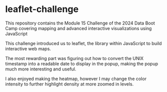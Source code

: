 # leaflet-challenge
This repository contains the Module 15 Challenge of the 2024 Data Boot Camp covering mapping and advanced interactive visualizations using JavaScript

This challenge introduced us to leaflet, the library within JavaScript to build interactive web maps.

The most rewarding part was figuring out how to convert the UNIX timestamp into a readable date to display in the popup, making the popup much more interesting and useful.

I also enjoyed making the heatmap, however I may change the color intensity to further highlight density at more zoomed in levels.